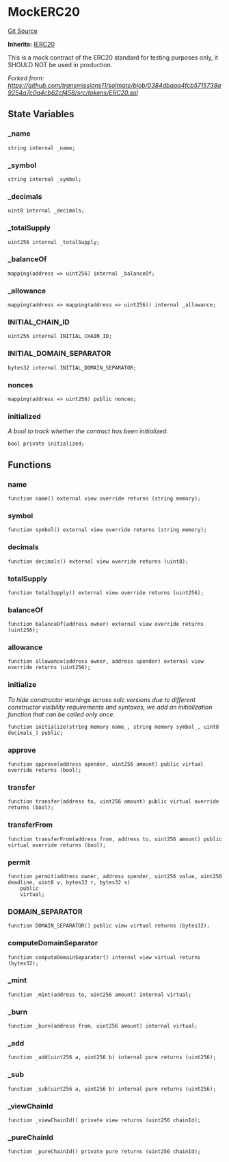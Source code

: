# MockERC20
[Git Source](https://github.com/dustinstacy/boncurs/blob/6c025f69156de715812d7a6a70f223cf6541ed15/lib/forge-std/src/mocks/MockERC20.sol)

**Inherits:**
[IERC20](/lib/forge-std/src/interfaces/IERC20.sol/interface.IERC20.md)

This is a mock contract of the ERC20 standard for testing purposes only, it SHOULD NOT be used in production.

*Forked from: https://github.com/transmissions11/solmate/blob/0384dbaaa4fcb5715738a9254a7c0a4cb62cf458/src/tokens/ERC20.sol*


## State Variables
### _name

```solidity
string internal _name;
```


### _symbol

```solidity
string internal _symbol;
```


### _decimals

```solidity
uint8 internal _decimals;
```


### _totalSupply

```solidity
uint256 internal _totalSupply;
```


### _balanceOf

```solidity
mapping(address => uint256) internal _balanceOf;
```


### _allowance

```solidity
mapping(address => mapping(address => uint256)) internal _allowance;
```


### INITIAL_CHAIN_ID

```solidity
uint256 internal INITIAL_CHAIN_ID;
```


### INITIAL_DOMAIN_SEPARATOR

```solidity
bytes32 internal INITIAL_DOMAIN_SEPARATOR;
```


### nonces

```solidity
mapping(address => uint256) public nonces;
```


### initialized
*A bool to track whether the contract has been initialized.*


```solidity
bool private initialized;
```


## Functions
### name


```solidity
function name() external view override returns (string memory);
```

### symbol


```solidity
function symbol() external view override returns (string memory);
```

### decimals


```solidity
function decimals() external view override returns (uint8);
```

### totalSupply


```solidity
function totalSupply() external view override returns (uint256);
```

### balanceOf


```solidity
function balanceOf(address owner) external view override returns (uint256);
```

### allowance


```solidity
function allowance(address owner, address spender) external view override returns (uint256);
```

### initialize

*To hide constructor warnings across solc versions due to different constructor visibility requirements and
syntaxes, we add an initialization function that can be called only once.*


```solidity
function initialize(string memory name_, string memory symbol_, uint8 decimals_) public;
```

### approve


```solidity
function approve(address spender, uint256 amount) public virtual override returns (bool);
```

### transfer


```solidity
function transfer(address to, uint256 amount) public virtual override returns (bool);
```

### transferFrom


```solidity
function transferFrom(address from, address to, uint256 amount) public virtual override returns (bool);
```

### permit


```solidity
function permit(address owner, address spender, uint256 value, uint256 deadline, uint8 v, bytes32 r, bytes32 s)
    public
    virtual;
```

### DOMAIN_SEPARATOR


```solidity
function DOMAIN_SEPARATOR() public view virtual returns (bytes32);
```

### computeDomainSeparator


```solidity
function computeDomainSeparator() internal view virtual returns (bytes32);
```

### _mint


```solidity
function _mint(address to, uint256 amount) internal virtual;
```

### _burn


```solidity
function _burn(address from, uint256 amount) internal virtual;
```

### _add


```solidity
function _add(uint256 a, uint256 b) internal pure returns (uint256);
```

### _sub


```solidity
function _sub(uint256 a, uint256 b) internal pure returns (uint256);
```

### _viewChainId


```solidity
function _viewChainId() private view returns (uint256 chainId);
```

### _pureChainId


```solidity
function _pureChainId() private pure returns (uint256 chainId);
```

